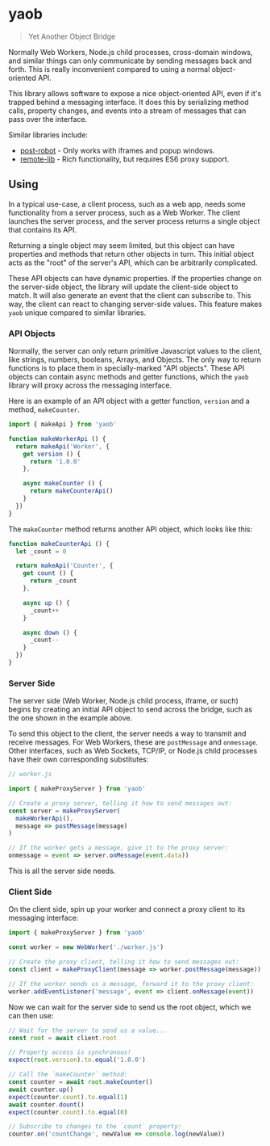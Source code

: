 # yaob

> Yet Another Object Bridge

Normally Web Workers, Node.js child processes, cross-domain windows, and similar things can only communicate by sending messages back and forth. This is really inconvenient compared to using a normal object-oriented API.

This library allows software to expose a nice object-oriented API, even if it's trapped behind a messaging interface. It does this by serializing method calls, property changes, and events into a stream of messages that can pass over the interface.

Similar libraries include:

* [post-robot](https://github.com/krakenjs/post-robot) - Only works with iframes and popup windows.
* [remote-lib](http://www.remotelib.com/) - Rich functionality, but requires ES6 proxy support.

## Using

In a typical use-case, a client process, such as a web app, needs some functionality from a server process, such as a Web Worker. The client launches the server process, and the server process returns a single object that contains its API.

Returning a single object may seem limited, but this object can have properties and methods that return other objects in turn. This initial object acts as the "root" of the server's API, which can be arbitrarily complicated.

These API objects can have dynamic properties. If the properties change on the server-side object, the library will update the client-side object to match. It will also generate an event that the client can subscribe to. This way, the client can react to changing server-side values. This feature makes `yaob` unique compared to similar libraries.

### API Objects

Normally, the server can only return primitive Javascript values to the client, like strings, numbers, booleans, Arrays, and Objects. The only way to return functions is to place them in specially-marked "API objects". These API objects can contain async methods and getter functions, which the `yaob` library will proxy across the messaging interface.

Here is an example of an API object with a getter function, `version` and a method, `makeCounter`.

```js
import { makeApi } from 'yaob'

function makeWorkerApi () {
  return makeApi('Worker', {
    get version () {
      return '1.0.0'
    },

    async makeCounter () {
      return makeCounterApi()
    }
  })
}
```

The `makeCounter` method returns another API object, which looks like this:

```js
function makeCounterApi () {
  let _count = 0

  return makeApi('Counter', {
    get count () {
      return _count
    },

    async up () {
      _count++
    }

    async down () {
      _count--
    }
  })
}
```

### Server Side

The server side (Web Worker, Node.js child process, iframe, or such) begins by creating an initial API object to send across the bridge, such as the one shown in the example above.

To send this object to the client, the server needs a way to transmit and receive messages. For Web Workers, these are `postMessage` and `onmessage`. Other interfaces, such as Web Sockets, TCP/IP, or Node.js child processes have their own corresponding substitutes:

```js
// worker.js

import { makeProxyServer } from 'yaob'

// Create a proxy server, telling it how to send messages out:
const server = makeProxyServer(
  makeWorkerApi(),
  message => postMessage(message)
)

// If the worker gets a message, give it to the proxy server:
onmessage = event => server.onMessage(event.data))
```

This is all the server side needs.

### Client Side

On the client side, spin up your worker and connect a proxy client to its messaging interface:

```js
import { makeProxyServer } from 'yaob'

const worker = new WebWorker('./worker.js')

// Create the proxy client, telling it how to send messages out:
const client = makeProxyClient(message => worker.postMessage(message))

// If the worker sends us a message, forward it to the proxy client:
worker.addEventListener('message', event => client.onMessage(event))
```

Now we can wait for the server side to send us the root object, which we can then use:

```js
// Wait for the server to send us a value...
const root = await client.root

// Property access is synchronous!
expect(root.version).to.equal('1.0.0')

// Call the `makeCounter` method:
const counter = await root.makeCounter()
await counter.up()
expect(counter.count).to.equal(1)
await counter.dount()
expect(counter.count).to.equal(0)

// Subscribe to changes to the `count` property:
counter.on('countChange', newValue => console.log(newValue))
```
